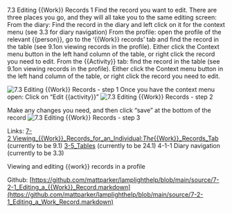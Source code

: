 7.3 Editing {{Work}} Records
 1  Find the record you want to edit. There are three places you go, and they will all take you to the same editing screen:
From the diary: Find the record in the diary and left click on it for the context menu (see 3.3 for diary navigation)
From the profile: open the profile of the relevant {{person}}, go to the ‘{{Work}} records’ tab and find the record in the table (see 9.1on viewing records in the profile). Either click the Context menu button in the left hand column of the table, or right click the record you need to edit.
From the {{Activity}} tab: find the record in the table (see 9.1on viewing records in the profile). Either click the Context menu button in the left hand column of the table, or right click the record you need to edit.

![7.3 Editing {{Work}} Records - step 1](7.3_Editing_Work_Records_im_1.png)
Once you have the context menu open:
Click on “Edit {{activity}}”
![7.3 Editing {{Work}} Records - step 2](7.3_Editing_Work_Records_im_2.png)

Make any changes you need, and then click “save” at the bottom of the record
![7.3 Editing {{Work}} Records - step 3](7.3_Editing_Work_Records_im_3.png)

Links: [7-2 Viewing_{{Work}}_Records_for_an_Individual:_The_{{Work}}_Records_Tab](https://lamplight.online/en/help/index/p/7.2) (currently to be 9.1)
[3-5_Tables](https://lamplight.online/en/help/index/p/3.5) (currently to be 24.1)
4-1-1 Diary navigation (currently to be 3.3)

Viewing and editing {{work}} records in a profile

Github: [https://github.com/mattparker/lamplighthelp/blob/main/source/7-2-1_Editing_a_{{Work}}_Record.markdown](https://github.com/mattparker/lamplighthelp/blob/main/source/7-2-1_Editing_a_Work_Record.markdown)
